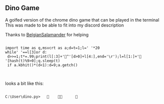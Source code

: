 
## Dino Game

<!-- META
import time as q,msvcrt as a;d=t=1;l=' '*20
while' '==l[3]or d:
 d>>=1;t*=.99;print(l[:3]+'🦖^'[d>0]+l[4:],end='\r');l=l[1:]+'🌵 '[hash(t)%9>0];q.sleep(t)
 if a.kbhit()*(d<1):d=9;a.getch() META -->

A golfed version of the chrome dino game that can be played in the terminal
This was made to be able to fit into my discord description

Thanks to [BelgianSalamander](https://github.com/BelgianSalamander) for helping



<pre>
<code class="language-python">
import time as q,msvcrt as a;d=t=1;l=' '*20
while' '==l[3]or d:
 d>>=1;t*=.99;print(l[:3]+'🦖^'[d>0]+l[4:],end='\r');l=l[1:]+'🌵 '[hash(t)%9>0];q.sleep(t)
 if a.kbhit()*(d<1):d=9;a.getch()

</code>
</pre>

looks a bit like this:
<pre>
<code class="language-">
C:\User\dino.py>   🦖    🌵🌵      🌵   
</code>
</pre>

<!-- LAST EDITED 1700522779 LAST EDITED-->